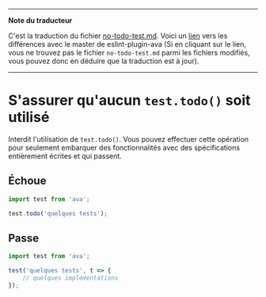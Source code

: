 ___
**Note du traducteur**

C'est la traduction du fichier [no-todo-test.md](https://github.com/sindresorhus/eslint-plugin-ava/blob/master/docs/rules/no-todo-test.md). Voici un [lien](https://github.com/sindresorhus/eslint-plugin-ava/compare/2908de51778b76f5398be0e566baae23cab5fa1d...master#diff-ee78ff1db3f63a4c5de48c6c6c18fcdd) vers les différences avec le master de eslint-plugin-ava (Si en cliquant sur le lien, vous ne trouvez pas le fichier `no-todo-test.md` parmi les fichiers modifiés, vous pouvez donc en déduire que la traduction est à jour).
___
# S'assurer qu'aucun `test.todo()` soit utilisé

Interdit l'utilisation de `test.todo()`. Vous pouvez effectuer cette opération pour seulement embarquer des fonctionnalités avec des spécifications entièrement écrites et qui passent.


## Échoue

```js
import test from 'ava';

test.todo('quelques tests');
```


## Passe

```js
import test from 'ava';

test('quelques tests', t => {
	// quelques implémentations
});
```
